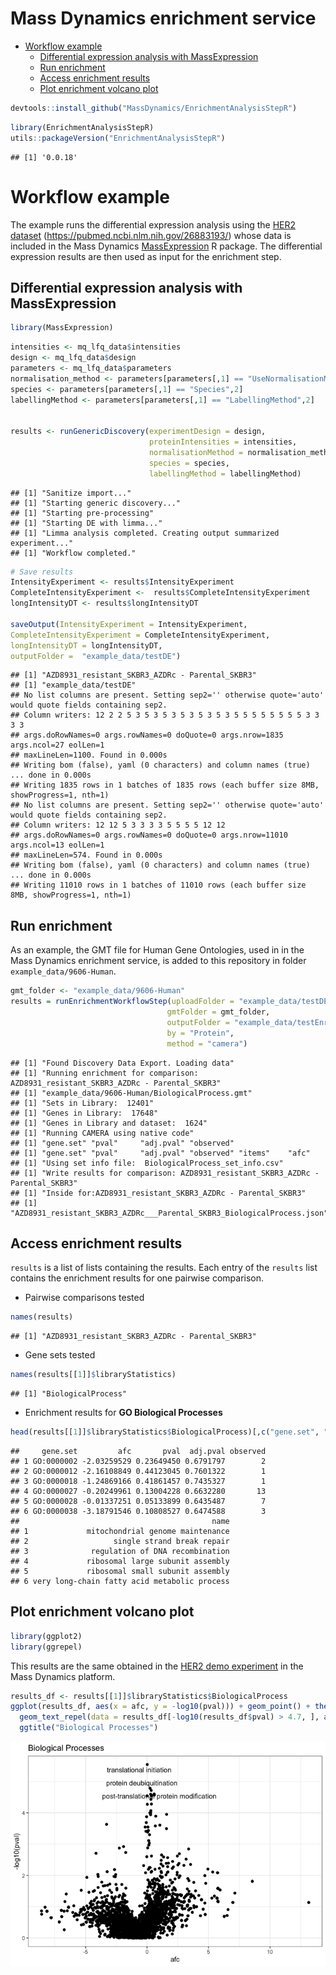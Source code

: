 Mass Dynamics enrichment service
================

-   [Workflow example](#workflow-example)
    -   [Differential expression analysis with
        MassExpression](#differential-expression-analysis-with-massexpression)
    -   [Run enrichment](#run-enrichment)
    -   [Access enrichment results](#access-enrichment-results)
    -   [Plot enrichment volcano plot](#plot-enrichment-volcano-plot)

``` r
devtools::install_github("MassDynamics/EnrichmentAnalysisStepR")
```

``` r
library(EnrichmentAnalysisStepR)
utils::packageVersion("EnrichmentAnalysisStepR")
```

    ## [1] '0.0.18'

# Workflow example

The example runs the differential expression analysis using the [HER2
dataset](https://app.massdynamics.com/experiments/papers/c6fc6c60-fe65-47cb-bd6d-a021f0ed8720#/volcano)
(<https://pubmed.ncbi.nlm.nih.gov/26883193/>) whose data is included in
the Mass Dynamics
[MassExpression](https://github.com/MassDynamics/MassExpression) R
package. The differential expression results are then used as input for
the enrichment step.

## Differential expression analysis with MassExpression

``` r
library(MassExpression)
```

``` r
intensities <- mq_lfq_data$intensities
design <- mq_lfq_data$design
parameters <- mq_lfq_data$parameters
normalisation_method <- parameters[parameters[,1] == "UseNormalisationMethod",2]
species <- parameters[parameters[,1] == "Species",2]
labellingMethod <- parameters[parameters[,1] == "LabellingMethod",2]


results <- runGenericDiscovery(experimentDesign = design, 
                               proteinIntensities = intensities, 
                               normalisationMethod = normalisation_method, 
                               species = species, 
                               labellingMethod = labellingMethod)
```

    ## [1] "Sanitize import..."
    ## [1] "Starting generic discovery..."
    ## [1] "Starting pre-processing"
    ## [1] "Starting DE with limma..."
    ## [1] "Limma analysis completed. Creating output summarized experiment..."
    ## [1] "Workflow completed."

``` r
# Save results
IntensityExperiment <- results$IntensityExperiment
CompleteIntensityExperiment <-  results$CompleteIntensityExperiment
longIntensityDT <- results$longIntensityDT

saveOutput(IntensityExperiment = IntensityExperiment, 
CompleteIntensityExperiment = CompleteIntensityExperiment,
longIntensityDT = longIntensityDT, 
outputFolder =  "example_data/testDE")
```

    ## [1] "AZD8931_resistant_SKBR3_AZDRc - Parental_SKBR3"
    ## [1] "example_data/testDE"
    ## No list columns are present. Setting sep2='' otherwise quote='auto' would quote fields containing sep2.
    ## Column writers: 12 2 2 5 3 5 3 5 3 5 3 5 3 5 3 5 5 5 5 5 5 5 5 3 3 3 3 
    ## args.doRowNames=0 args.rowNames=0 doQuote=0 args.nrow=1835 args.ncol=27 eolLen=1
    ## maxLineLen=1100. Found in 0.000s
    ## Writing bom (false), yaml (0 characters) and column names (true) ... done in 0.000s
    ## Writing 1835 rows in 1 batches of 1835 rows (each buffer size 8MB, showProgress=1, nth=1)
    ## No list columns are present. Setting sep2='' otherwise quote='auto' would quote fields containing sep2.
    ## Column writers: 12 12 5 3 3 3 3 5 5 5 5 12 12 
    ## args.doRowNames=0 args.rowNames=0 doQuote=0 args.nrow=11010 args.ncol=13 eolLen=1
    ## maxLineLen=574. Found in 0.000s
    ## Writing bom (false), yaml (0 characters) and column names (true) ... done in 0.000s
    ## Writing 11010 rows in 1 batches of 11010 rows (each buffer size 8MB, showProgress=1, nth=1)

## Run enrichment

As an example, the GMT file for Human Gene Ontologies, used in in the
Mass Dynamics enrichment service, is added to this repository in folder
`example_data/9606-Human`.

``` r
gmt_folder <- "example_data/9606-Human"
results = runEnrichmentWorkflowStep(uploadFolder = "example_data/testDE",
                                   gmtFolder = gmt_folder,
                                   outputFolder = "example_data/testEnrichment",
                                   by = "Protein",
                                   method = "camera")
```

    ## [1] "Found Discovery Data Export. Loading data"
    ## [1] "Running enrichment for comparison: AZD8931_resistant_SKBR3_AZDRc - Parental_SKBR3"
    ## [1] "example_data/9606-Human/BiologicalProcess.gmt"
    ## [1] "Sets in Library:  12401"
    ## [1] "Genes in Library:  17648"
    ## [1] "Genes in Library and dataset:  1624"
    ## [1] "Running CAMERA using native code"
    ## [1] "gene.set" "pval"     "adj.pval" "observed"
    ## [1] "gene.set" "pval"     "adj.pval" "observed" "items"    "afc"     
    ## [1] "Using set info file:  BiologicalProcess_set_info.csv"
    ## [1] "Write results for comparison: AZD8931_resistant_SKBR3_AZDRc - Parental_SKBR3"
    ## [1] "Inside for:AZD8931_resistant_SKBR3_AZDRc - Parental_SKBR3"
    ## [1] "AZD8931_resistant_SKBR3_AZDRc___Parental_SKBR3_BiologicalProcess.json"

## Access enrichment results

`results` is a list of lists containing the results. Each entry of the
`results` list contains the enrichment results for one pairwise
comparison.

-   Pairwise comparisons tested

``` r
names(results)
```

    ## [1] "AZD8931_resistant_SKBR3_AZDRc - Parental_SKBR3"

-   Gene sets tested

``` r
names(results[[1]]$libraryStatistics)
```

    ## [1] "BiologicalProcess"

-   Enrichment results for **GO Biological Processes**

``` r
head(results[[1]]$libraryStatistics$BiologicalProcess)[,c("gene.set", "afc","pval", "adj.pval", "observed", "name")]
```

    ##     gene.set         afc       pval  adj.pval observed
    ## 1 GO:0000002 -2.03259529 0.23649450 0.6791797        2
    ## 2 GO:0000012 -2.16108849 0.44123045 0.7601322        1
    ## 3 GO:0000018 -1.24869166 0.41861457 0.7435327        1
    ## 4 GO:0000027 -0.20249961 0.13004228 0.6632280       13
    ## 5 GO:0000028 -0.01337251 0.05133899 0.6435487        7
    ## 6 GO:0000038 -3.18791546 0.10808527 0.6474588        3
    ##                                           name
    ## 1             mitochondrial genome maintenance
    ## 2                   single strand break repair
    ## 3              regulation of DNA recombination
    ## 4             ribosomal large subunit assembly
    ## 5             ribosomal small subunit assembly
    ## 6 very long-chain fatty acid metabolic process

## Plot enrichment volcano plot

``` r
library(ggplot2)
library(ggrepel)
```

This results are the same obtained in the [HER2 demo
experiment](https://app.massdynamics.com/experiments/papers/c6fc6c60-fe65-47cb-bd6d-a021f0ed8720#/enrichment-analysis)
in the Mass Dynamics platform.

``` r
results_df <- results[[1]]$libraryStatistics$BiologicalProcess
ggplot(results_df, aes(x = afc, y = -log10(pval))) + geom_point() + theme_bw() +
  geom_text_repel(data = results_df[-log10(results_df$pval) > 4.7, ], aes(x = afc, y = -log10(pval), label = name)) + 
  ggtitle("Biological Processes")
```

![](README_files/figure-gfm/unnamed-chunk-11-1.png)<!-- -->
